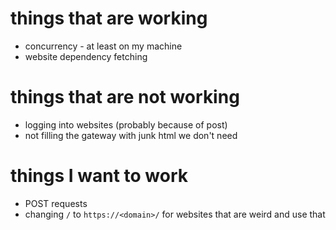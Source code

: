 # things that are working
* concurrency - at least on my machine
* website dependency fetching

# things that are not working
* logging into websites (probably because of post)
* not filling the gateway with junk html we don't need

# things I want to work
* POST requests
* changing `/` to `https://<domain>/` for websites that are weird and use that
